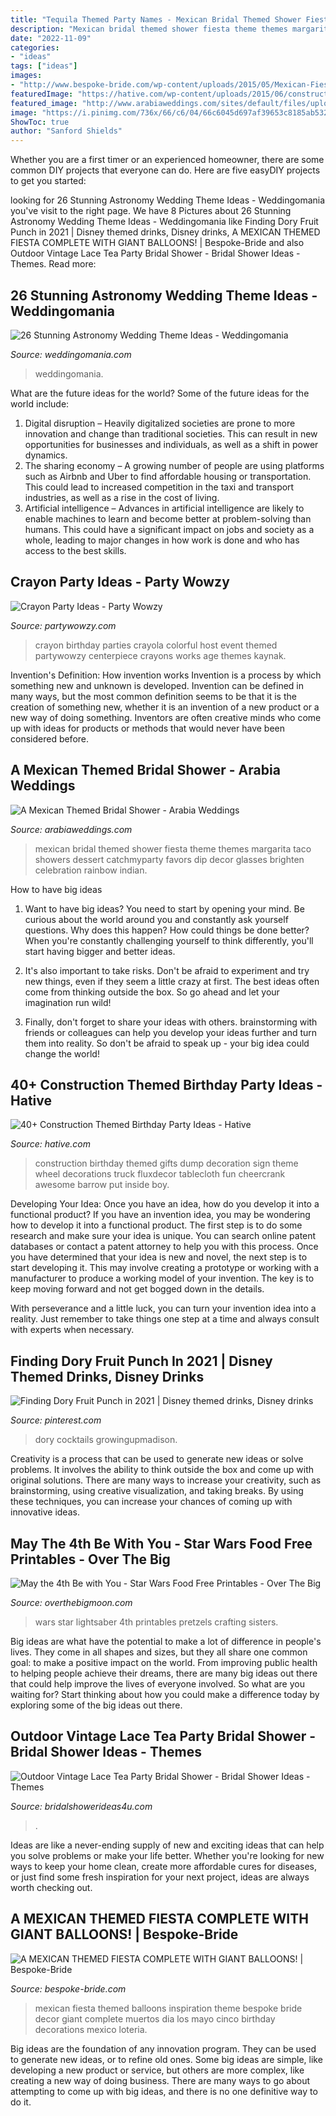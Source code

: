 ```yaml
---
title: "Tequila Themed Party Names - Mexican Bridal Themed Shower Fiesta Theme Themes Margarita Taco Showers Dessert Catchmyparty Favors Dip Decor Glasses Brighten Celebration Rainbow Indian"
description: "Mexican bridal themed shower fiesta theme themes margarita taco showers dessert catchmyparty favors dip decor glasses brighten celebration rainbow indian"
date: "2022-11-09"
categories:
- "ideas"
tags: ["ideas"]
images:
- "http://www.bespoke-bride.com/wp-content/uploads/2015/05/Mexican-Fiesta-Wedding-Inspiration-Giant-Balloons-Cinco-De-Mayo-Dia-De-Los-Muertos_-4.jpg"
featuredImage: "https://hative.com/wp-content/uploads/2015/06/construction-birthday-party/13-construction-themed-birthday-party.jpg"
featured_image: "http://www.arabiaweddings.com/sites/default/files/uploads/2014/06/15/tacos.jpg"
image: "https://i.pinimg.com/736x/66/c6/04/66c6045d697af39653c8185ab5321669.jpg"
ShowToc: true
author: "Sanford Shields"
---
```



Whether you are a first timer or an experienced homeowner, there are some common DIY projects that everyone can do. Here are five easyDIY projects to get you started:

	

		
looking for 26 Stunning Astronomy Wedding Theme Ideas - Weddingomania you've visit to the right page. We have 8 Pictures about 26 Stunning Astronomy Wedding Theme Ideas - Weddingomania like Finding Dory Fruit Punch in 2021 | Disney themed drinks, Disney drinks, A MEXICAN THEMED FIESTA COMPLETE WITH GIANT BALLOONS! | Bespoke-Bride and also Outdoor Vintage Lace Tea Party Bridal Shower - Bridal Shower Ideas - Themes. Read more:
		
    
## 26 Stunning Astronomy Wedding Theme Ideas - Weddingomania

<img loading=lazy src="https://i.weddingomania.com/2016/03/26-Stunning-Astronomy-Wedding-Theme-Ideas-20.jpg" onerror="this.onerror=null;this.src='https://tse4.mm.bing.net/th?id=OIP.mWYaAoUP9uCfLFNX35iviQAAAA&amp;pid=15.1';" alt="26 Stunning Astronomy Wedding Theme Ideas - Weddingomania">

_Source: weddingomania.com_

>weddingomania. 

	

What are the future ideas for the world?
Some of the future ideas for the world include:
1. Digital disruption – Heavily digitalized societies are prone to more innovation and change than traditional societies. This can result in new opportunities for businesses and individuals, as well as a shift in power dynamics.
2. The sharing economy – A growing number of people are using platforms such as Airbnb and Uber to find affordable housing or transportation. This could lead to increased competition in the taxi and transport industries, as well as a rise in the cost of living.
3. Artificial intelligence – Advances in artificial intelligence are likely to enable machines to learn and become better at problem-solving than humans. This could have a significant impact on jobs and society as a whole, leading to major changes in how work is done and who has access to the best skills.

    
## Crayon Party Ideas - Party Wowzy

<img loading=lazy src="https://partywowzy.com/wp-content/uploads/2020/01/Crayon-Party-Ideas-3.jpg" onerror="this.onerror=null;this.src='https://tse4.mm.bing.net/th?id=OIP.cyC8-bmqQGHAkWThm8YX0AHaLH&amp;pid=15.1';" alt="Crayon Party Ideas - Party Wowzy">

_Source: partywowzy.com_

>crayon birthday parties crayola colorful host event themed partywowzy centerpiece crayons works age themes kaynak. 

	

Invention's Definition: How invention works
Invention is a process by which something new and unknown is developed. Invention can be defined in many ways, but the most common definition seems to be that it is the creation of something new, whether it is an invention of a new product or a new way of doing something. Inventors are often creative minds who come up with ideas for products or methods that would never have been considered before.

    
## A Mexican Themed Bridal Shower - Arabia Weddings

<img loading=lazy src="http://www.arabiaweddings.com/sites/default/files/uploads/2014/06/15/tacos.jpg" onerror="this.onerror=null;this.src='https://tse4.mm.bing.net/th?id=OIP.oR9nASgeM531yXpalYySpgHaFr&amp;pid=15.1';" alt="A Mexican Themed Bridal Shower - Arabia Weddings">

_Source: arabiaweddings.com_

>mexican bridal themed shower fiesta theme themes margarita taco showers dessert catchmyparty favors dip decor glasses brighten celebration rainbow indian. 

	

How to have big ideas
1. Want to have big ideas? You need to start by opening your mind. Be curious about the world around you and constantly ask yourself questions. Why does this happen? How could things be done better? When you're constantly challenging yourself to think differently, you'll start having bigger and better ideas.
2. It's also important to take risks. Don't be afraid to experiment and try new things, even if they seem a little crazy at first. The best ideas often come from thinking outside the box. So go ahead and let your imagination run wild!

3. Finally, don't forget to share your ideas with others. brainstorming with friends or colleagues can help you develop your ideas further and turn them into reality. So don't be afraid to speak up - your big idea could change the world!

    
## 40+ Construction Themed Birthday Party Ideas - Hative

<img loading=lazy src="https://hative.com/wp-content/uploads/2015/06/construction-birthday-party/13-construction-themed-birthday-party.jpg" onerror="this.onerror=null;this.src='https://tse2.mm.bing.net/th?id=OIP.8Ww-1qSDMjiJ3xzzxVWlVQHaKi&amp;pid=15.1';" alt="40+ Construction Themed Birthday Party Ideas - Hative">

_Source: hative.com_

>construction birthday themed gifts dump decoration sign theme wheel decorations truck fluxdecor tablecloth fun cheercrank awesome barrow put inside boy. 

	

Developing Your Idea: Once you have an idea, how do you develop it into a functional product?
If you have an invention idea, you may be wondering how to develop it into a functional product. The first step is to do some research and make sure your idea is unique. You can search online patent databases or contact a patent attorney to help you with this process.
Once you have determined that your idea is new and novel, the next step is to start developing it. This may involve creating a prototype or working with a manufacturer to produce a working model of your invention. The key is to keep moving forward and not get bogged down in the details.

With perseverance and a little luck, you can turn your invention idea into a reality. Just remember to take things one step at a time and always consult with experts when necessary.

    
## Finding Dory Fruit Punch In 2021 | Disney Themed Drinks, Disney Drinks

<img loading=lazy src="https://i.pinimg.com/736x/66/c6/04/66c6045d697af39653c8185ab5321669.jpg" onerror="this.onerror=null;this.src='https://tse4.mm.bing.net/th?id=OIP.cd1kpdRrdbmk_fg-mkMXNgHaKv&amp;pid=15.1';" alt="Finding Dory Fruit Punch in 2021 | Disney themed drinks, Disney drinks">

_Source: pinterest.com_

>dory cocktails growingupmadison. 

	

Creativity is a process that can be used to generate new ideas or solve problems. It involves the ability to think outside the box and come up with original solutions. There are many ways to increase your creativity, such as brainstorming, using creative visualization, and taking breaks. By using these techniques, you can increase your chances of coming up with innovative ideas.

    
## May The 4th Be With You - Star Wars Food Free Printables - Over The Big

<img loading=lazy src="http://overthebigmoon.com/wp-content/uploads/2015/04/star-wars-lightsaber-pretzels1.jpg" onerror="this.onerror=null;this.src='https://tse4.mm.bing.net/th?id=OIP.1aJSsBKtkT-F9wxWpej0QAHaKL&amp;pid=15.1';" alt="May the 4th Be with You - Star Wars Food Free Printables - Over The Big">

_Source: overthebigmoon.com_

>wars star lightsaber 4th printables pretzels crafting sisters. 

	

Big ideas are what have the potential to make a lot of difference in people's lives. They come in all shapes and sizes, but they all share one common goal: to make a positive impact on the world. From improving public health to helping people achieve their dreams, there are many big ideas out there that could help improve the lives of everyone involved. So what are you waiting for? Start thinking about how you could make a difference today by exploring some of the big ideas out there.

    
## Outdoor Vintage Lace Tea Party Bridal Shower - Bridal Shower Ideas - Themes

<img loading=lazy src="https://www.bridalshowerideas4u.com/wp-content/uploads/2016/04/Outdoor-Vintage-Lace-Tea-Party-Bridal-Shower-Guest-Tables.jpg" onerror="this.onerror=null;this.src='https://tse1.mm.bing.net/th?id=OIP.k4SfaHbeNVDiF8ZOGWG2SgHaLH&amp;pid=15.1';" alt="Outdoor Vintage Lace Tea Party Bridal Shower - Bridal Shower Ideas - Themes">

_Source: bridalshowerideas4u.com_

>. 

	

Ideas are like a never-ending supply of new and exciting ideas that can help you solve problems or make your life better. Whether you're looking for new ways to keep your home clean, create more affordable cures for diseases, or just find some fresh inspiration for your next project, ideas are always worth checking out.

    
## A MEXICAN THEMED FIESTA COMPLETE WITH GIANT BALLOONS! | Bespoke-Bride

<img loading=lazy src="http://www.bespoke-bride.com/wp-content/uploads/2015/05/Mexican-Fiesta-Wedding-Inspiration-Giant-Balloons-Cinco-De-Mayo-Dia-De-Los-Muertos_-4.jpg" onerror="this.onerror=null;this.src='https://tse4.mm.bing.net/th?id=OIP.8YgBUoy-4cQPykn9QgVFUgHaLH&amp;pid=15.1';" alt="A MEXICAN THEMED FIESTA COMPLETE WITH GIANT BALLOONS! | Bespoke-Bride">

_Source: bespoke-bride.com_

>mexican fiesta themed balloons inspiration theme bespoke bride decor giant complete muertos dia los mayo cinco birthday decorations mexico loteria. 

	

Big ideas are the foundation of any innovation program. They can be used to generate new ideas, or to refine old ones. Some big ideas are simple, like developing a new product or service, but others are more complex, like creating a new way of doing business. There are many ways to go about attempting to come up with big ideas, and there is no one definitive way to do it.

